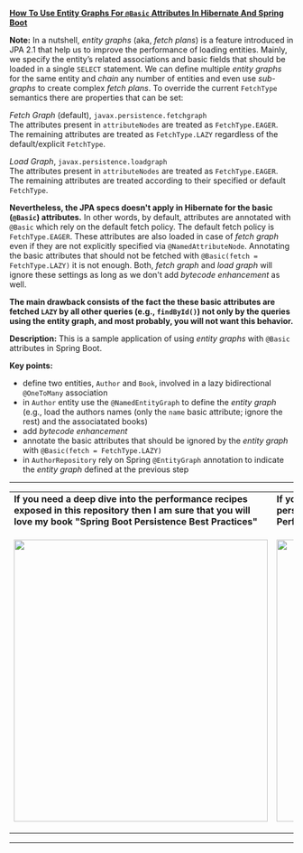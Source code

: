 
**[How To Use Entity Graphs For `@Basic` Attributes In Hibernate And Spring Boot](https://github.com/AnghelLeonard/Hibernate-SpringBoot/tree/master/HibernateSpringBootNamedEntityGraphBasicAttrs)**

**Note:** In a nutshell, *entity graphs* (aka, *fetch plans*) is a feature introduced in JPA 2.1 that help us to improve the performance of loading entities. Mainly, we specify the entity’s related associations and basic fields that should be loaded in a single `SELECT` statement. We can define multiple *entity graphs* for the same entity and *chain* any number of entities and even use *sub-graphs* to create complex *fetch plans*. To override the current `FetchType` semantics there are properties that can be set:

*Fetch Graph* (default), `javax.persistence.fetchgraph`\
The attributes present in `attributeNodes` are treated as `FetchType.EAGER`. The remaining attributes are treated as `FetchType.LAZY` regardless of the default/explicit `FetchType`.

*Load Graph*, `javax.persistence.loadgraph`\
The attributes present in `attributeNodes` are treated as `FetchType.EAGER`. The remaining attributes are treated according to their specified or default `FetchType`.

**Nevertheless, the JPA specs doesn't apply in Hibernate for the basic (`@Basic`) attributes.** In other words, by default, attributes are annotated with `@Basic` which rely on the default fetch policy. The default fetch policy is `FetchType.EAGER`. These attributes are also loaded in case of *fetch graph* even if they are not explicitly specified via `@NamedAttributeNode`. Annotating the basic attributes that should not be fetched with `@Basic(fetch = FetchType.LAZY)` it is not enough. Both, *fetch graph* and *load graph* will ignore these settings as long as we don't add *bytecode enhancement* as well.

**The main drawback consists of the fact the these basic attributes are fetched `LAZY` by all other queries (e.g., `findById()`) not only by the queries using the entity graph, and most probably, you will not want this behavior.**

**Description:** This is a sample application of using *entity graphs* with `@Basic` attributes in Spring Boot.

**Key points:**
- define two entities, `Author` and `Book`, involved in a lazy bidirectional `@OneToMany` association
- in `Author` entity use the `@NamedEntityGraph` to define the *entity graph* (e.g., load the authors names (only the `name` basic attribute; ignore the rest) and the associatated books)
- add *bytecode enhancement*
- annotate the basic attributes that should be ignored by the *entity graph* with `@Basic(fetch = FetchType.LAZY)`
- in `AuthorRepository` rely on Spring `@EntityGraph` annotation to indicate the *entity graph* defined at the previous step

-----------------------------------------------------------------------------------------------------------------------    
<table>
     <tr><td><b>If you need a deep dive into the performance recipes exposed in this repository then I am sure that you will love my book "Spring Boot Persistence Best Practices"</b></td><td><b>If you need a hand of tips and illustrations of 100+ Java persistence performance issues then "Java Persistence Performance Illustrated Guide" is for you.</b></td></tr>
     <tr><td>
<a href="https://www.apress.com/us/book/9781484256251"><p align="left"><img src="https://github.com/AnghelLeonard/Hibernate-SpringBoot/blob/master/Spring%20Boot%20Persistence%20Best%20Practices.jpg" height="500" width="450"/></p></a>
</td><td>
<a href="https://leanpub.com/java-persistence-performance-illustrated-guide"><p align="right"><img src="https://github.com/AnghelLeonard/Hibernate-SpringBoot/blob/master/Java%20Persistence%20Performance%20Illustrated%20Guide.jpg" height="500" width="450"/></p></a>
</td></tr></table>

-----------------------------------------------------------------------------------------------------------------------    
